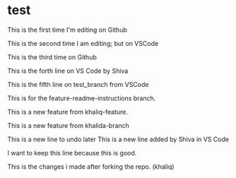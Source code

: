 # test

This is the first time I'm editing on Github

This is the second time I am editing; but on VSCode

This is the third time on Github

This is the forth line on VS Code by Shiva

This is the fifth line on test_branch from VSCode

This is for the feature-readme-instructions branch.

This is a new feature from khaliq-feature.

This is a new feature from khalida-branch

This is a new line to undo later
This is a new line added by Shiva in VS Code 

I want to keep this line because this is good.

This is the changes i made after forking the repo. (khaliq)